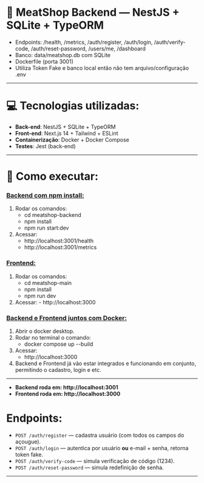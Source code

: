 # 💾 MeatShop Backend — NestJS + SQLite + TypeORM
- Endpoints: /health, /metrics, /auth/register, /auth/login, /auth/verify-code, /auth/reset-password, /users/me, /dashboard
- Banco: data/meatshop.db com SQLite
- Dockerfile (porta 3001)
- Utiliza Token Fake e banco local então não tem arquivo/configuração .env

------------------------------------------------------------------
# 💻 Tecnologias utilizadas:                                     
- **Back-end**: NestJS + SQLite + TypeORM                                 
- **Front-end**: Next.js 14 + Tailwind + ESLint 
- **Containerização**: Docker + Docker Compose
- **Testes**: Jest (back-end)
------------------------------------------------------------------

# 🚀 Como executar:

### <ins>Backend com npm install:</ins>
1. Rodar os comandos:
    - cd meatshop-backend
    - npm install
    - npm run start:dev
2. Acessar:
    - http://localhost:3001/health
    - http://localhost:3001/metrics

### <ins>Frontend:</ins>
1. Rodar os comandos:
      - cd meatshop-main
      - npm install
      - npm run dev
2. Acessar:
       - http://localhost:3000

### <ins>Backend e Frontend juntos com Docker:</ins>
1. Abrir o docker desktop.
2. Rodar no terminal o comando:
   - docker compose up --build
3. Acessar:
   - http://localhost:3000
4. Backend e Frontend já vão estar integrados e funcionando em conjunto, permitindo o cadastro, login e etc.
------------------------------------------------------------------

- **Backend roda em: http://localhost:3001**
- **Frontend roda em: http://localhost:3000**

# Endpoints:
- `POST /auth/register` — cadastra usuário (com todos os campos do açougue).  
- `POST /auth/login` — autentica por usuário **ou** e-mail + senha, retorna token fake.  
- `POST /auth/verify-code` — simula verificação de código (1234).  
- `POST /auth/reset-password` — simula redefinição de senha.
------------------------------------------------------------------
